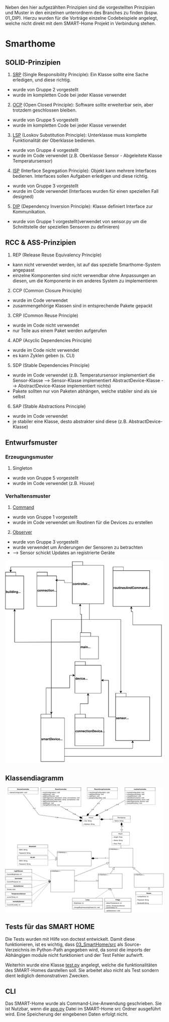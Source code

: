 Neben den hier aufgezählten Prinzipien sind die vorgestellten Prinzipien und Muster in den einzelnen unterordnern des Branches zu finden (bspw. 01_DIP). Hierzu wurden für die Vorträge einzelne Codebeispiele angelegt, welche nicht direkt mit dem SMART-Home Projekt in Verbindung stehen.

# Smarthome
## SOLID-Prinzipien

1. [SRP](https://github.com/WWI17SEB/software-engineering/tree/gruppe2/01_srp) (Single Responsibility Principle): Ein Klasse sollte eine Sache erledigen, und diese richtig.
- wurde von Gruppe 2 vorgestellt
- wurde im kompletten Code bei jeder Klasse verwendet

2. [OCP](https://github.com/WWI17SEB/software-engineering/tree/gruppe5/Code_Open-Closed-Principle) (Open Closed Principle): Software sollte erweiterbar sein, aber trotzdem geschlossen bleiben.
- wurde von Gruppe 5 vorgestellt
- wurde im kompletten Code bei jeder Klasse verwendet

3. [LSP](https://github.com/WWI17SEB/software-engineering/tree/gruppe4/1_Pr%C3%A4sentationen) (Loskov Substitution Principle): Unterklasse muss komplette Funktionalität der Oberklasse bedienen.
- wurde von Gruppe 4 vorgestellt
- wurde im Code verwendet (z.B. Oberklasse Sensor - Abgeleitete Klasse Temperatursensor)

4. [ISP](https://github.com/WWI17SEB/software-engineering/tree/gruppe3/01_SOLID-Prinzipien) (Interface Segregation Principle): Objekt kann mehrere Interfaces bedienen. Interfaces sollen Aufgaben erledigen und diese richtig.
- wurde von Gruppe 3 vorgestellt
- wurde im Code verwendet (Interfaces wurden für einen speziellen Fall designed)

5. [DIP](https://github.com/WWI17SEB/software-engineering/tree/gruppe1/01_DIP) (Dependency Inversion Principle): Klasse definiert Interface zur Kommunikation.
- wurde von Gruppe 1 vorgestellt(verwendet von sensor.py um die Schnittstelle der speziellen Sensoren zu definieren)

## RCC & ASS-Prinzipien
1. REP (Release Reuse Equivalency Principle)
- kann nicht verwendet werden, ist auf das spezielle Smarthome-System angepasst
- einzelne Komponenten sind nicht verwendbar ohne Anpassungen an diesen, um die Komponente in ein anderes System zu implementieren

2. CCP (Common Closure Principle)
- wurde im Code verwendet
- zusammengehörige Klassen sind in entsprechende Pakete gepackt

3. CRP (Common Reuse Principle)
- wurde im Code nicht verwendet
- nur Teile aus einem Paket werden aufgerufen

4. ADP (Acyclic Dependencies Principle)
- wurde im Code nicht verwendet
- es kann Zyklen geben (s. CLI)

5. SDP (Stable Dependencies Principle)
- wurde im Code verwendet (z.B. Temperatursensor implementiert die Sensor-Klasse --> Sensor-Klasse implementiert AbstractDevice-Klasse --> AbstractDevice-Klasse implementiert nichts)
- Pakete sollten nur von Paketen abhängen, welche stabiler sind als sie selbst

6. SAP (Stable Abstractions Principle)
- wurde im Code verwendet
- je stabiler eine Klasse, desto abstrakter sind diese (z.B. AbstractDevice-Klasse)

## Entwurfsmuster
### Erzeugungsmuster
1. Singleton
- wurde von Gruppe 5 vorgestellt
- wurde im Code verwendet (z.B. House)

### Verhaltensmuster
1. [Command](https://github.com/WWI17SEB/software-engineering/tree/gruppe1/04_Proxy_und_Command)
- wurde von Gruppe 1 vorgestellt
- wurde im Code verwendet um Routinen für die Devices zu erstellen

2. [Observer](https://github.com/WWI17SEB/software-engineering/tree/gruppe3/06_DesignPattern_Observer)
- wurde von Gruppe 3 vorgestellt
- wurde verwendet um Änderungen der Sensoren zu betrachten
- --> Sensor schickt Updates an registrierte Geräte

![Alt text](03_SmartHome/design/Metriken.svg)

## Klassendiagramm

![Alt text](03_SmartHome/design/UML_Diagramm_SmartHome.svg)

## Tests für das SMART HOME

Die Tests wurden mit Hilfe von doctest entwickelt. Damit diese funktionieren, ist es wichtig, dass [03_SmartHome/src](03_SmartHome/src) als Source-Verzeichnis im Python-Path angegeben wird, da sonst die imports der Abhängigen module nicht funktioniert und der Test Fehler aufwirft.

Weiterhin wurde eine Klasse [test.py](03_SmartHome/src/test.py) angelegt, welche die funktionalitäten des SMART-Homes darstellen soll. Sie arbeitet also nicht als Test sondern dient lediglich demonstrativen Zwecken.

## CLI
Das SMART-Home wurde als Command-Line-Anwendung geschrieben. Sie ist Nutzbar, wenn die [app.py](03_SmartHome/src/app.py) Datei im SMART-Home src Ordner ausgeführt wird. Eine Speicherung der eingebenen Daten erfolgt nicht. 
